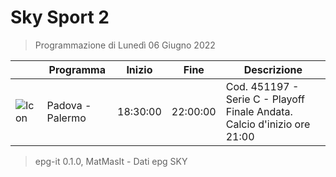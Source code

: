 # Sky Sport 2
> Programmazione di Lunedì 06 Giugno 2022

||Programma|Inizio|Fine|Descrizione|
|---|---|---|---|---|
|![Icon](https://guidatv.sky.it/uuid/c567fee2-1757-4cfa-a92d-8754b737816d/cover?md5ChecksumParam=4217e58eb1b1d49a0d120d555f00d9d4)|Padova - Palermo|18:30:00|22:00:00|Cod. 451197 - Serie C - Playoff Finale Andata. Calcio d&#039;inizio ore 21:00



 > epg-it 0.1.0, MatMasIt - Dati epg SKY